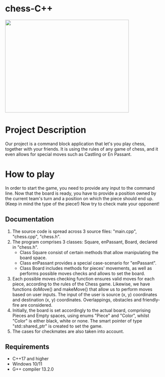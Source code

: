 # chess-C++
<img src = "./source/public/meta/logo.png" width = "400px" height = "300px"/>

# Project Description
Our project is a command block application that let's you play chess, together with your friends.
It is using the rules of any game of chess, and it even allows for special moves such as Castling or En Passant.

# How to play

In order to start the game, you need to provide any input to the command line. 
Now that the board is ready, you have to provide a position owned by the current team's turn and a position on which the piece should end up. (Keep in mind the type of the piece!)
Now try to check mate your opponent!

## Documentation

1. The source code is spread across 3 source files: "main.cpp", "chess.cpp", "chess.h".
2. The program comprises 3 classes: Square, enPassant, Board, declared in "chess.h".
    - Class Square consist of certain methods that allow manipulating the board space.
    - Class enPassant provides a special case-scenario for "enPassant".
    - Class Board includes methods for pieces' movements, as well as performs possible moves checks and allows to set the board.
3. Each possible moves checking function ensures valid moves for each piece, according to the rules of the Chess game.
Likewise, we have functions doMove() and makeMove() that allow us to perform moves based on user inputs. The input of the user is source (x, y) coordinates and destination (x, y) coordinates. Overlappings, obstacles and friendly-fire are considered.
4. Initially, the board is set accordingly to the actual board, comprising Pieces and Empty spaces, using enums "Piece" and "Color", whilst "Color" is either black, white or none. The smart pointer of type "std::shared_ptr" is created to set the game.
5. The cases for checkmates are also taken into account.


## Requirements

- C++17 and higher
- Windows 10/11
- G++ compiler 13.2.0
